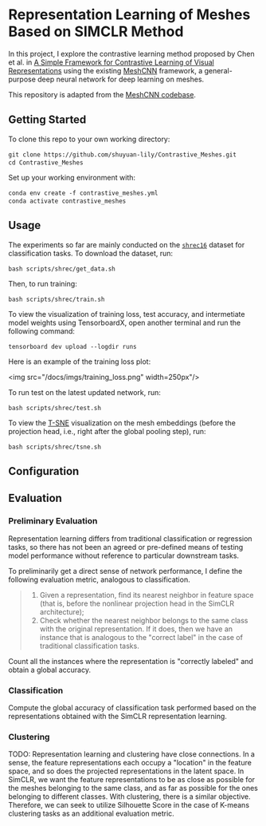 # Representation Learning of Meshes Based on SIMCLR Method

In this project, I explore the contrastive learning method proposed by Chen et al. in [A Simple Framework for Contrastive Learning of Visual Representations](https://arxiv.org/abs/2002.05709) using the existing [MeshCNN](https://arxiv.org/abs/1809.05910) framework, a general-purpose deep neural network for deep learning on meshes.

This repository is adapted from the [MeshCNN codebase](https://github.com/ranahanocka/MeshCNN). 


## Getting Started

To clone this repo to your own working directory:
```
git clone https://github.com/shuyuan-lily/Contrastive_Meshes.git
cd Contrastive_Meshes
```
Set up your working environment with:
```
conda env create -f contrastive_meshes.yml
conda activate contrastive_meshes
```

## Usage

The experiments so far are mainly conducted on the [`shrec16`](http://shapenet.cs.stanford.edu/shrec16/) dataset for classification tasks. To download the dataset, run:
```
bash scripts/shrec/get_data.sh
```
Then, to run training:
```
bash scripts/shrec/train.sh
```

To view the visualization of training loss, test accuracy, and intermetiate model weights using TensorboardX, open another terminal and run the following command:

```
tensorboard dev upload --logdir runs
```
Here is an example of the training loss plot:

<img src="/docs/imgs/training_loss.png" width=250px"/> 

To run test on the latest updated network, run: 
```
bash scripts/shrec/test.sh
```

To view the [T-SNE](https://en.wikipedia.org/wiki/T-distributed_stochastic_neighbor_embedding) visualization on the mesh embeddings (before the projection head, i.e., right after the global pooling step), run:

```
bash scripts/shrec/tsne.sh
```
## Configuration


## Evaluation

### Preliminary Evaluation

Representation learning differs from traditional classification or regression tasks, so there has not been an agreed or pre-defined means of testing model performance without reference to particular downstream tasks.

To preliminarily get a direct sense of network performance, I define the following evaluation metric, analogous to classification. 

> 1. Given a representation, find its nearest neighbor in feature space (that is, before the nonlinear projection head in the SimCLR architecture);
> 2. Check whether the nearest neighbor belongs to the same class with the original representation. If it does, then we have an instance that is analogous to the "correct label" in the case of traditional classification tasks.

Count all the instances where the representation is "correctly labeled" and obtain a global accuracy.


### Classification

Compute the global accuracy of classification task performed based on the representations obtained with the SimCLR representation learning. 

### Clustering

TODO: Representation learning and clustering have close connections. In a sense, the feature representations each occupy a "location" in the feature space, and so does the projected representations in the latent space. In SimCLR, we want the feature representations to be as close as possible for the meshes belonging to the same class, and as far as possible for the ones belonging to different classes. With clustering, there is a similar objective. Therefore, we can seek to utilize Silhouette Score in the case of K-means clustering tasks as an additional evaluation metric. 